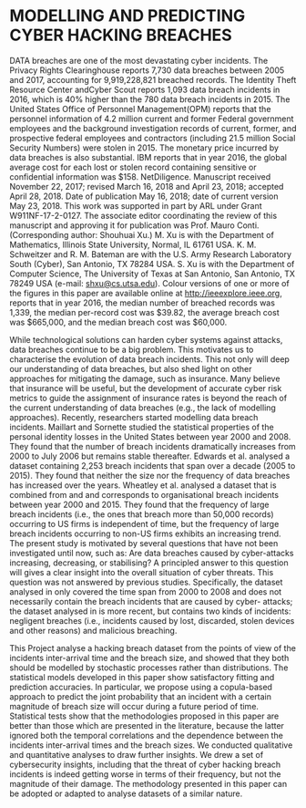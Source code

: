 # MODELLING AND PREDICTING CYBER HACKING BREACHES

DATA breaches are one of the most devastating cyber incidents. The Privacy Rights Clearinghouse reports 7,730 data breaches between 2005 and 2017, accounting for 9,919,228,821 breached records. The Identity Theft Resource Center andCyber Scout reports 1,093 data breach incidents in 2016, which is 40% higher than the 780 data breach incidents in 2015. The United States Office of Personnel Management(OPM) reports that the personnel information of 4.2 million current and former Federal government employees and the background investigation records of current, former, and prospective federal employees and contractors (including 21.5 million Social Security Numbers) were stolen in 2015. The monetary price incurred by data breaches is also substantial. IBM reports that in year 2016, the global average cost for each lost or stolen record containing sensitive or confidential information was $158. NetDiligence. Manuscript received November 22, 2017; revised March 16, 2018 and April 23, 2018; accepted April 28, 2018. Date of publication May 16, 2018; date of current version May 23, 2018. This work was supported in part by ARL under Grant W911NF-17-2-0127. The associate editor coordinating the review of this manuscript and approving it for publication was Prof. Mauro Conti. (Corresponding author: Shouhuai Xu.) M. Xu is with the Department of Mathematics, Illinois State University, Normal, IL 61761 USA. K. M. Schweitzer and R. M. Bateman are with the U.S. Army Research Laboratory South (Cyber), San Antonio, TX 78284 USA. S. Xu is with the Department of Computer Science, The University of Texas at San Antonio, San Antonio, TX 78249 USA (e-mail: shxu@cs.utsa.edu). Colour versions of one or more of the figures in this paper are available online at http://ieeexplore.ieee.org, reports that in year 2016, the median number of breached records was 1,339, the median per-record cost was $39.82, the average breach cost was $665,000, and the median breach cost was $60,000.


While technological solutions can harden cyber systems against attacks, data breaches continue to be a big problem. This motivates us to characterise the evolution of data breach incidents. This not only will deep our understanding of data breaches, but also shed light on other approaches for mitigating the damage, such as insurance. Many believe that insurance will be useful, but the development of accurate cyber risk metrics to guide the assignment of insurance rates is beyond the reach of the current understanding of data breaches (e.g., the lack of modelling approaches). Recently, researchers started modelling data breach incidents. Maillart and Sornette studied the statistical properties of the personal identity losses in the United States between year 2000 and 2008. They found that the number of breach incidents dramatically increases from 2000 to July 2006 but remains stable thereafter. Edwards et al. analysed a dataset containing 2,253 breach incidents that span over a decade (2005 to 2015). They found that neither the size nor the frequency of data breaches has increased over the years. Wheatley et al. analysed a dataset that is combined from and and corresponds to organisational breach incidents between year 2000 and 2015. They found that the frequency of large breach incidents (i.e., the ones that breach more than 50,000 records) occurring to US firms is independent of time, but the frequency of large breach incidents occurring to non-US firms exhibits an increasing trend. The present study is motivated by several questions that have not been investigated until now, such as: Are data breaches caused by cyber-attacks increasing, decreasing, or stabilising? A principled answer to this question will gives a clear insight into the overall situation of cyber threats. This question was not answered by previous studies. Specifically, the dataset analysed in only covered the time span from 2000 to 2008 and does not necessarily contain the breach incidents that are caused by cyber- attacks; the dataset analysed in is more recent, but contains two kinds of incidents: negligent breaches (i.e., incidents caused by lost, discarded, stolen devices and other reasons) and malicious breaching.


This Project analyse a hacking breach dataset from the points of view of the incidents inter-arrival time and the breach size, and showed that they both should be modelled by stochastic processes rather than distributions. The statistical models developed in this paper show satisfactory fitting and prediction accuracies. In particular, we propose using a copula-based approach to predict the joint probability that an incident with a certain magnitude of breach size will occur during a future period of time. Statistical tests show that the methodologies proposed in this paper are better than those which are presented in the literature, because the latter ignored both the temporal correlations and the dependence between the incidents inter-arrival times and the breach sizes. We conducted qualitative and quantitative analyses to draw further insights. We drew a set of cybersecurity insights, including that the threat of cyber hacking breach incidents is indeed getting worse in terms of their frequency, but not the magnitude of their damage. The methodology presented in this paper can be adopted or adapted to analyse datasets of a similar nature.
